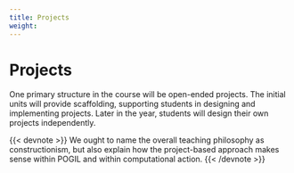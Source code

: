 ```yaml
---
title: Projects
weight: 
---
```


# Projects

One primary structure in the course will be open-ended projects. The initial units will provide scaffolding, supporting students in designing and implementing projects. Later in the year, students will design their own projects independently.

{{< devnote >}}
We ought to name the overall teaching philosophy as constructionism, but also
explain how the project-based approach makes sense within POGIL and within
computational action.
{{< /devnote >}}


